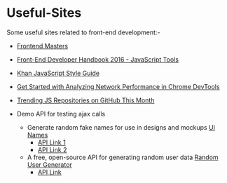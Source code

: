# Useful-Sites
Some useful sites related to front-end development:-

- [Frontend Masters](https://github.com/FrontendMasters)
- [Front-End Developer Handbook 2016 - JavaScript Tools](https://www.frontendhandbook.com/tools/js.html)
- [Khan JavaScript Style Guide](https://github.com/Khan/style-guides/blob/master/style/javascript.md)

- [Get Started with Analyzing Network Performance in Chrome DevTools](https://developers.google.com/web/tools/chrome-devtools/network-performance/)

- [Trending JS Repositories on GitHub This Month](https://github.com/trending?l=javascript&since=monthly)

- Demo API for testing ajax calls
  - Generate random fake names for use in designs and mockups [UI Names](https://uinames.com/)
    - [API Link 1](https://uinames.com/api/)
    - [API Link 2](https://uinames.com/api/?amount=10)
  - A free, open-source API for generating random user data [Random User Generator](https://randomuser.me/)
    - [API Link](https://randomuser.me/api/)
